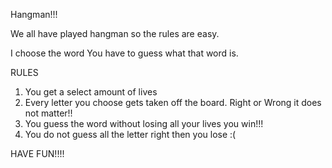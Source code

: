 Hangman!!!

We all have played hangman so the rules are easy.

I choose the word
You have to guess what that word is. 

RULES 
1. You get a select amount of lives 
2. Every letter you choose gets taken off the board. Right or Wrong it does not matter!!
3. You guess the word without losing all your lives you win!!!
4. You do not guess all the letter right then you lose :(

HAVE FUN!!!!